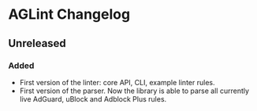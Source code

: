 # AGLint Changelog

## Unreleased

### Added

- First version of the linter: core API, CLI, example linter rules.
- First version of the parser. Now the library is able to parse all currently live AdGuard, uBlock and Adblock Plus rules.
